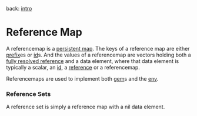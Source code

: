 back: [intro](../intro.md#Basics)

# Reference Map

A referencemap is a [persistent map](https://clojure.org/reference/data_structures#Maps). The keys of a reference map are either [prefix](prefix.md)es or [id](basics/id.md)s. And the values of a referencemap are vectors holding both a [fully resolved reference](reference.md#Fully%20Resolved%20References) and a data element, where that data element is typically a scalar, an [id](id.md), a [reference](reference.md) or a referencemap.

Referencemaps are used to implement both [gem](gem.md)s and the [env](env.md).

### Reference Sets

A reference set is simply a reference map with a nil data element.
